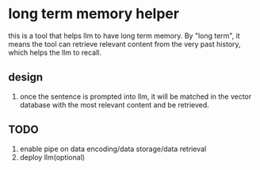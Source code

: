 # long term memory helper

this is a tool that helps llm to have long term memory. 
By "long term", it means the tool can retrieve relevant content from the very past history, which helps the llm to recall.

## design
1. once the sentence is prompted into llm, it will be matched in the vector database with the most relevant content and be retrieved.

## TODO
1. enable pipe on data encoding/data storage/data retrieval
2. deploy llm(optional)
